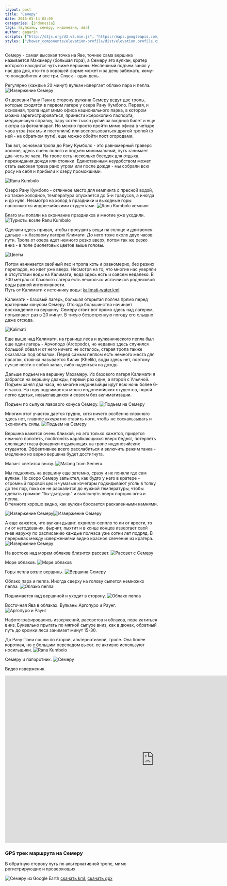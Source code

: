 ```yaml
---
layout: post
title: "Семеру"
date: 2015-05-14 08:00
categories: [indonesia]
tags: [вулканы, семеру, индонезия, ява]
author: gagarin
scripts: ["http://d3js.org/d3.v3.min.js", "https://maps.googleapis.com/maps/api/js?v=3.exp&sensor=false", "/bower_components/elevation-profile/dist/elevation.profile.min.js"]
styles: ["/bower_components/elevation-profile/dist/elevation.profile.css"]
---
```


Семеру - самая высокая точка на Яве, точнее сама вершина называется Махамеру (большая гора), а Семеру это вулкан, кратер которого находится чуть ниже вершины. 
Неспешный подъем занял у нас два дня, кто-то в хорошей форме может и за день забежать, кому-то понадобится и все три. Спуск - один день. 

Регулярно (каждые 20 минут) вулкан извергает облако пара и пепла.    
![Извержение Семеру](izverzhenie-semeru-3.jpg)

От деревни Рану Пани в сторону вулкана Семеру ведут две тропы, которые сходятся в первом лагере у озера Рану Кумболо. Первая, и основная, тропа идет мимо офиса национального парка, в котором можно зарегистрироваться, принести ксерокопию паспорта, медицинскую справку, пару сотен тысяч рупий за входной билет и еще экстра за фотоаппарат. Но можно просто пройти мимо офиса в четыре часа утра (так мы и поступили) или воспользоваться другой тропой (о ней - на обратном пути), еще можно обойти пост огородами.

Так вот, основная тропа до Рану Кумболо - это равномерный траверс холмов, здесь очень полого и подъем минимальный, путь занимает два-четыре часа. На тропе есть несколько беседок для отдыха, пережидания дождя или стоянки. Единственным неудобством может стать высокая трава рано утром или после дождя - мы собрали всю росу на себя и прибыли к озеру промокшими.

![Ranu Kumbolo](ranu-kumbolo-1.jpg)

Озеро Рану Кумболо - отличное место для кемпинга с пресной водой, но также холодное, температура опускается до 5-и градусов, а иногда и до нуля. 
Несмотря на холод в праздники и выходные горы наполняются индонезийскими студентами.
![Ranu Kumbolo кемпинг](ranu-kumbolo-kemping.jpg)

Благо мы попали на окончание праздников и многие уже уходили.
![Туристы возле Ranu Kumbolo](turisty-vozle-ranu-kumbolo.jpg)

Сделали здесь привал, чтобы просушить вещи на солнце и двигаемся дальше - к базовому лагерю Климати. До него тоже около двух часов пути. Тропа от озера идет немного резко вверх, потом так же резко вниз - в поле фиолетовых цветов выше головы. 

![Цветы](tsvety.jpg)

Потом начинается хвойный лес и тропа хоть и равномерно, без резких перепадов, но идет уже вверх. Несмотря на то, что многие нас уверяли в отсутствии воды на Калимати, вода здесь есть и совсем недалеко. В 700 метрах от базового лагеря есть несколько источников родниковой воды разной интенсивности.   
Путь от Калимати к источнику воды: [kalimati-water.kml](kalimati-water.kml)

Калимати - базовый лагерь, большая открытая поляна прямо перед кратерным конусом Семеру. 
Отсюда большинство начинает восхождение на вершину.
Семеру стоит вот прямо здесь над лагерем, попыхивает раз в 20 минут. В тихую безветренную погоду его слышно даже отсюда.

![Kalimati](kalimati.jpg)

Еще выше над Калимати, на границе леса и вулканического пепла был еще один лагерь - Арчоподо (Arcopodo), но недавно здесь случился большой обвал и от него ничего не осталось, старая тропа также оказалась под обвалом. 
Перед самым пеплом есть немного места для палаток, стоянка называется Килик (Khelik), воды здесь нет, поэтому лучше нести с собой запас, либо надеяться на дождь.

Дальше подъем на вершину Махамеру. Из базового лагеря Калимати я забрался на вершину дважды, первый раз один, а второй с Ульяной. Подъем занял два часа, но многие индонезийцы идут всю ночь более 6-и часов. 
На гору поднимается много индонезийских студентов, порой легко одетых, невыспавшихся и совсем без аклиматизации.

Подъем по сыпухе лавового конуса Семеру.
![Подъем на Семеру](podem-na-semeru.jpg)

Многим этот участок дается трудно, хотя ничего особенно сложного здесь нет, главное аккуратно ставить ноги, чтобы не соскальзывать и экономить силы.
![Подъем на Семеру](podem-na-semeru-1.jpg)

Вершина кажется очень близкой, но это только кажется, придется немного попотеть, пообгонять карабкающихся вверх бедняг, потерпеть слепящие глаза фонарики отдыхающих на тропе индонезийских студентов. 
Эффективнее всего расслабиться и включить режим танка - медленно но верно вершина будет достигнута.

Маланг светится внизу.
![Malang from Semeru](malang-from-semeru.jpg)

Мы поднялись на вершину еще затемно, сразу и не поняли где сам вулкан. Но скоро Семеру запыхтел, как будто у него в кратере - огромный паровой цех и чумазые кочегары подкидывают уголь в топку до тех пор, пока он не раскалится до нужной температуры, чтобы сделать громкое “бы-ды-дыщь” и выплюнуть вверх порцию огня и пепла.  
В темноте хорошо видно, как вулкан бросается раскаленными камнями.

![Извержение Семеру](izverzhenie-semeru.jpg)![Извержение Семеру](izverzhenie-semeru-1.jpg)

А еще кажется, что вулкан дышит, охрипло-осипло то ли от ярости, то ли от негодования, фырчит, пыхтит и в конце концов извергает свой гнев наружу по расписанию каждые полчаса уже сотни лет подряд.
В перерывах между извержениями видно красное свечение из кратера.
![Извержение Семеру](izverzhenie-semeru-2.jpg)

На востоке над морем облаков близится рассвет.
![Рассвет с Семеру](rassvet-s-semeru.jpg)

Море облаков.
![Море облаков](more-oblakov.jpg)

Горы пепла возле вершины.
![Вершина Семеру](vershina-semeru.jpg)

Облако пара и пепла. Иногда сверху на голову сыпется немножко пепла.
![Облако пепла](oblako-pepla.jpg)

Поднимается над вершиной и уходит в сторону.
![Облако пепла](oblako-pepla-1.jpg)

Восточная Ява в облаках. Вулканы Аргопуро и Раунг.
![Аргопуро и Раунг](argopuro-i-raung.jpg)

Нафотографировались извержений, рассветов и облаков, пора катиться вниз. 
Буквально прыгать по мягкой сыпухе вниз, как в дюнах, обратный путь до кромки леса занимает минут 15-30.


До Рану Пани пошли по второй, альтернативной, тропе. Она более короткая, но с большим перепадом высот, ее активно используют носильщики.
![Ranu Kumbolo](ranu-kumbolo.jpg)

Семеру и папоротник.
![Семеру](semeru.jpg)

Видео извержения.
<iframe width="980" height="551" src="https://www.youtube.com/embed/ONln-Ityml4?rel=0" frameborder="0" allowfullscreen></iframe>
   
### GPS трек маршрута на Семеру
В обратную сторону путь по альтернативной тропе, мимо регистрирующих и проверяющих.   

<div id="g1" class="elevation" data-item="elevation-profile" data-src="semeru.json" data-opts='{"baseElevation": 1700, "extraElevation": 500, "gMapZoomLevel": 11}'></div>   

![Семеру из Google Earth](semeru-google-earth.jpg)
[скачать kml](semeru.kml), [скачать gpx](semeru.gpx)   



